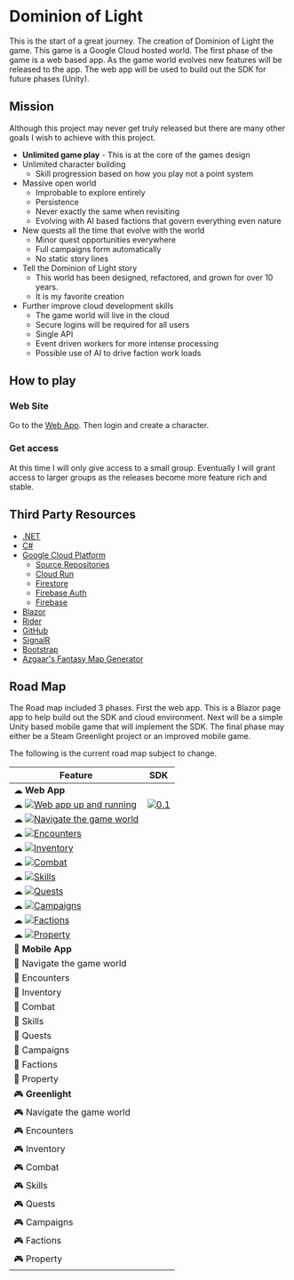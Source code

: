 # Dominion of Light

This is the start of a great journey. The creation of Dominion of Light the game. This game is a Google Cloud hosted world. The first phase of the game is a web based app.
As the game world evolves new features will be released to the app. The web app will be used to build out the SDK for future phases (Unity).

## Mission

Although this project may never get truly released but there are many other goals I wish to achieve with this project.

- __Unlimited game play__ - This is at the core of the games design
- Unlimited character building
    - Skill progression based on how you play not a point system
- Massive open world
    - Improbable to explore entirely
    - Persistence
    - Never exactly the same when revisiting
    - Evolving with AI based factions that govern everything even nature
- New quests all the time that evolve with the world
    - Minor quest opportunities everywhere
    - Full campaigns form automatically
    - No static story lines
- Tell the Dominion of Light story
    - This world has been designed, refactored, and grown for over 10 years.
    - It is my favorite creation
- Further improve cloud development skills
    - The game world will live in the cloud
    - Secure logins will be required for all users
    - Single API
    - Event driven workers for more intense processing
    - Possible use of AI to drive faction work loads

## How to play

### Web Site

Go to the [Web App](https://blazor-nlx462roma-uc.a.run.app). Then login and create a character.

### Get access

At this time I will only give access to a small group. Eventually I will grant access to larger groups as the releases become more feature rich and stable.

## Third Party Resources

- [.NET](https://dotnet.microsoft.com/en-us/learn/dotnet/what-is-dotnet)
- [C#](https://docs.microsoft.com/en-us/dotnet/csharp/tour-of-csharp/)
- [Google Cloud Platform](https://cloud.google.com/)
    - [Source Repositories](https://source.cloud.google.com/)
    - [Cloud Run](https://cloud.google.com/run)
    - [Firestore](https://cloud.google.com/firestore)
    - [Firebase Auth](https://firebase.google.com/products/auth)
    - [Firebase](https://firebase.google.com/)
- [Blazor](https://docs.microsoft.com/en-us/aspnet/core/blazor/?view=aspnetcore-6.0)
- [Rider](https://www.jetbrains.com/rider/)
- [GitHub](https://github.com/)
- [SignalR](https://dotnet.microsoft.com/en-us/apps/aspnet/signalr)
- [Bootstrap](https://getbootstrap.com/)
- [Azgaar's Fantasy Map Generator](https://azgaar.github.io/Fantasy-Map-Generator/)

## Road Map

The Road map included 3 phases. First the web app. This is a Blazor page app to help build out the SDK and cloud environment.
Next will be a simple Unity based mobile game that will implement the SDK. The final phase may either be a Steam Greenlight project or an improved mobile game.

The following is the current road map subject to change.

| Feature                                                                                                                                                                                        | SDK                                                                                                                                     |
|------------------------------------------------------------------------------------------------------------------------------------------------------------------------------------------------|-----------------------------------------------------------------------------------------------------------------------------------------|
| ☁ __Web App__                                                                                                                                                                                  |                                                                                                                                         |
| ☁ [![Web app up and running](https://img.shields.io/github/milestones/progress-percent/bcolemutech/dol-blazor/10?style=for-the-badge)](https://github.com/bcolemutech/dol-blazor/milestone/10) | [![0.1](https://img.shields.io/badge/SDK-0.1-green?style=for-the-badge)](https://github.com/bcolemutech/dol-blazor/releases/tag/0.1.11) |
| ☁ [![Navigate the game world](https://img.shields.io/github/milestones/progress-percent/bcolemutech/dol-blazor/1?style=for-the-badge)](https://github.com/bcolemutech/dol-blazor/milestone/1)  |                                                                                                                                         |
| ☁ [![Encounters](https://img.shields.io/github/milestones/progress-percent/bcolemutech/dol-blazor/8?style=for-the-badge)](https://github.com/bcolemutech/dol-blazor/milestone/8)               |                                                                                                                                         |
| ☁ [![Inventory](https://img.shields.io/github/milestones/progress-percent/bcolemutech/dol-blazor/9?style=for-the-badge)](https://github.com/bcolemutech/dol-blazor/milestone/9)                |                                                                                                                                         |
| ☁ [![Combat](https://img.shields.io/github/milestones/progress-percent/bcolemutech/dol-blazor/7?style=for-the-badge)](https://github.com/bcolemutech/dol-blazor/milestone/7)                   |                                                                                                                                         |
| ☁ [![Skills](https://img.shields.io/github/milestones/progress-percent/bcolemutech/dol-blazor/6?style=for-the-badge)](https://github.com/bcolemutech/dol-blazor/milestone/6)                   |                                                                                                                                         |
| ☁ [![Quests](https://img.shields.io/github/milestones/progress-percent/bcolemutech/dol-blazor/5?style=for-the-badge)](https://github.com/bcolemutech/dol-blazor/milestone/5)                   |                                                                                                                                         |
| ☁ [![Campaigns](https://img.shields.io/github/milestones/progress-percent/bcolemutech/dol-blazor/4?style=for-the-badge)](https://github.com/bcolemutech/dol-blazor/milestone/4)                |                                                                                                                                         |
| ☁ [![Factions](https://img.shields.io/github/milestones/progress-percent/bcolemutech/dol-blazor/3?style=for-the-badge)](https://github.com/bcolemutech/dol-blazor/milestone/3)                 |                                                                                                                                         |
| ☁ [![Property](https://img.shields.io/github/milestones/progress-percent/bcolemutech/dol-blazor/2?style=for-the-badge)](https://github.com/bcolemutech/dol-blazor/milestone/2)                 |                                                                                                                                         |
| 📱 __Mobile App__                                                                                                                                                                              |                                                                                                                                         |
| 📱 Navigate the game world                                                                                                                                                                     |                                                                                                                                         |
| 📱 Encounters                                                                                                                                                                                  |                                                                                                                                         |
| 📱 Inventory                                                                                                                                                                                   |                                                                                                                                         |
| 📱 Combat                                                                                                                                                                                      |                                                                                                                                         |
| 📱 Skills                                                                                                                                                                                      |                                                                                                                                         |
| 📱 Quests                                                                                                                                                                                      |                                                                                                                                         |
| 📱 Campaigns                                                                                                                                                                                   |                                                                                                                                         |
| 📱 Factions                                                                                                                                                                                    |                                                                                                                                         |
| 📱 Property                                                                                                                                                                                    |                                                                                                                                         |
| 🎮 __Greenlight__                                                                                                                                                                              |                                                                                                                                         |
| 🎮 Navigate the game world                                                                                                                                                                     |                                                                                                                                         |
| 🎮 Encounters                                                                                                                                                                                  |                                                                                                                                         |
| 🎮 Inventory                                                                                                                                                                                   |                                                                                                                                         |
| 🎮 Combat                                                                                                                                                                                      |                                                                                                                                         |
| 🎮 Skills                                                                                                                                                                                      |                                                                                                                                         |
| 🎮 Quests                                                                                                                                                                                      |                                                                                                                                         |
| 🎮 Campaigns                                                                                                                                                                                   |                                                                                                                                         |
| 🎮 Factions                                                                                                                                                                                    |                                                                                                                                         |
| 🎮 Property                                                                                                                                                                                    |                                                                                                                                         |

